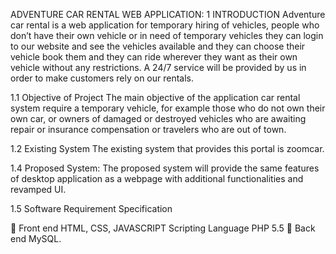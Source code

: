 ADVENTURE CAR RENTAL WEB APPLICATION:
1 INTRODUCTION
  Adventure car rental is a web application for temporary hiring of vehicles, people who don’t have their own vehicle or in need of temporary vehicles they can login to our website and see the vehicles available and they can choose their vehicle book them and they can ride wherever they want as their own vehicle without any restrictions. A 24/7 service will be provided by us in order to make customers rely on our rentals.
  
1.1	Objective of Project
  The main objective of the application car rental system require a temporary vehicle, for example those who do not own their own car, or owners of damaged or destroyed vehicles who are awaiting repair or insurance compensation or travelers who are out of town.
  
1.2 Existing System
  The existing system that provides this portal is zoomcar.
  
1.4 Proposed System:
   The proposed system will provide the same features of desktop application as a webpage with additional functionalities and revamped UI.

1.5	Software Requirement Specification

	Front end
  HTML, CSS, JAVASCRIPT
    Scripting Language PHP 5.5
	 Back end 
         MySQL.


